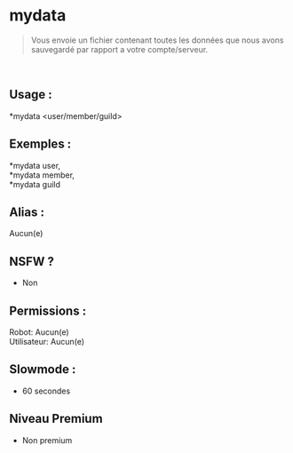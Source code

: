 # mydata

> Vous envoie un fichier contenant toutes les données que nous avons sauvegardé par rapport a votre compte/serveur.

<br>

## Usage :

*mydata <user/member/guild>

## Exemples :

*mydata user,
<br>*mydata member,
<br>*mydata guild

## Alias :

Aucun(e)

## NSFW ?

- Non

## Permissions :

Robot: Aucun(e)
<br>
Utilisateur: Aucun(e)

## Slowmode :

- 60 secondes

## Niveau Premium

- Non premium